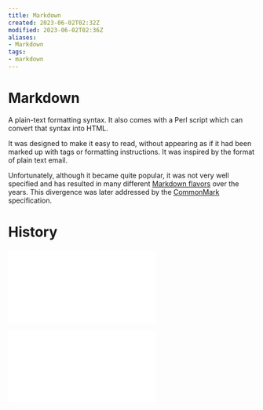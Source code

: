 ```yaml
---
title: Markdown
created: 2023-06-02T02:32Z
modified: 2023-06-02T02:36Z
aliases:
- Markdown
tags:
- markdown
---
```


# Markdown

A plain-text formatting syntax. It also comes with a Perl script which can convert that syntax into HTML.

It was designed to make it easy to read, without appearing as if it had been marked up with tags or formatting instructions. It was inspired by the format of plain text email.

Unfortunately, although it became quite popular, it was not very well specified and has resulted in many different [Markdown flavors](markdown-flavor.md) over the years. This divergence was later addressed by the [CommonMark](commonmark.md) specification.

# History

![202306020232](../entries/202306020232.md)

![202306020236](../entries/202306020236.md)
